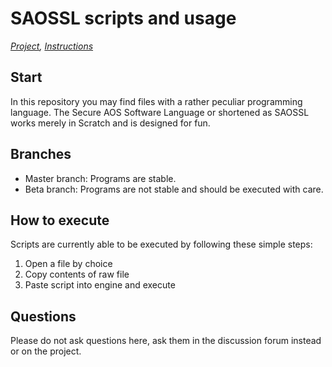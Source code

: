 # SAOSSL scripts and usage
*[Project](https://scratch.mit.edu/projects/372058750/),  [Instructions](https://1drv.ms/w/s!AnfmoStjhZY_gYEtSjsLytqjAeKH3Q?e=tN0jOR)*

## Start
In this repository you may find files with a rather peculiar programming language.
The Secure AOS Software Language or shortened as SAOSSL works merely in Scratch and is designed for fun.

## Branches

- Master branch: Programs are stable.
- Beta branch: Programs are not stable and should be executed with care.

## How to execute
Scripts are currently able to be executed by following these simple steps:
1. Open a file by choice
2. Copy contents of raw file
3. Paste script into engine and execute

## Questions
Please do not ask questions here, ask them in the discussion forum instead or on the project.
